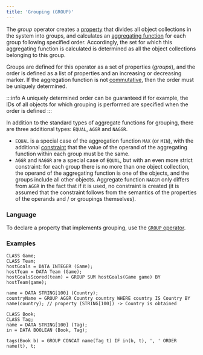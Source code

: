 ```yaml
---
title: 'Grouping (GROUP)'
---
```


The *group* operator creates a [property](Properties.md) that divides all object collections in the system into groups, and calculates an [aggregating function](Set_operations.md#func) for each group following specified order. Accordingly, the set for which this aggregating function is calculated is determined as all the object collections belonging to this group. 

Groups are defined for this operator as a set of properties (*groups*), and the order is defined as a list of properties and an increasing or decreasing marker. If the aggregation function is not [commutative](Set_operations.md#commutative), then the order must be uniquely determined. 


:::info
A uniquely determined order can be guaranteed if for example, the IDs of all objects for which grouping is performed are specified when the order is defined
:::

In addition to the standard types of aggregate functions for grouping, there are three additional types: `EQUAL`, `AGGR` and `NAGGR`.

-   `EQUAL` is a special case of the aggregation function `MAX` (or `MIN`), with the additional [constraint](Constraints.md) that the value of the operand of the aggregating function within each group must be the same. 
-   `AGGR` and `NAGGR` are a special case of `EQUAL`, but with an even more strict constraint: for each group there is no more than one object collection, the operand of the aggregating function is one of the objects, and the groups include all other objects. Aggregate function `NAGGR` only differs from `AGGR` in the fact that if it is used, no constraint is created (it is assumed that the constraint follows from the semantics of the properties of the operands and / or groupings themselves).

### Language

To declare a property that implements grouping, use the [`GROUP` operator](GROUP_operator.md).

### Examples

```lsf
CLASS Game;
CLASS Team;
hostGoals = DATA INTEGER (Game);
hostTeam = DATA Team (Game);
hostGoalsScored(team) = GROUP SUM hostGoals(Game game) BY hostTeam(game);

name = DATA STRING[100] (Country);
countryName = GROUP AGGR Country country WHERE country IS Country BY name(country); // property (STRING[100]) -> Country is obtained

CLASS Book;
CLASS Tag;
name = DATA STRING[100] (Tag);
in = DATA BOOLEAN (Book, Tag);

tags(Book b) = GROUP CONCAT name(Tag t) IF in(b, t), ', ' ORDER name(t), t;
```
